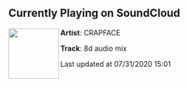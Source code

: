## Currently Playing on SoundCloud

[<img align="left" width="100" src="https://i1.sndcdn.com/artworks-VycdR77ogv1ar8Kg-pXzytg-t50x50.jpg">](https://soundcloud.com/crapface/8d-audio-mix)

**Artist**: CRAPFACE 

**Track**: 8d audio mix

Last updated at 07/31/2020 15:01
